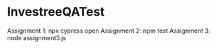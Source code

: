 # InvestreeQATest

Assignment 1: npx cypress open
Assignment 2: npm test
Assignment 3: node assignment3.js